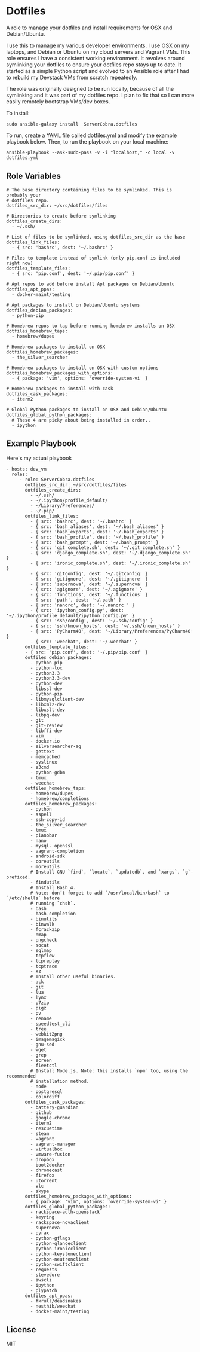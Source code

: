 Dotfiles
=========

A role to manage your dotfiles and install requirements for OSX and Debian/Ubuntu.

I use this to manage my various developer environments. I use OSX on my laptops, and Debian
or Ubuntu on my cloud servers and Vagrant VMs. This role ensures I have a consistent working
environment. It revolves around symlinking your dotfiles to ensure your dotfiles repo stays
up to date. It started as a simple Python script and evolved to an Ansible role after I had
to rebuild my Devstack VMs from scratch repeatedly.

The role was originally designed to be run locally, because of all the symlinking and it was part
of my dotfiles repo. I plan to fix that so I can more easily remotely bootstrap VMs/dev boxes.

To install:  
    
    sudo ansible-galaxy install  ServerCobra.dotfiles
    
To run, create a YAML file called dotfiles.yml and modify the example playbook
below. Then, to run the playbook on your local machine:

    ansible-playbook --ask-sudo-pass -v -i "localhost," -c local -v dotfiles.yml


Role Variables
--------------
    
    # The base directory containing files to be symlinked. This is probably your 
    # dotfiles repo.
    dotfiles_src_dir: ~/src/dotfiles/files
    
    # Directories to create before symlinking
    dotfiles_create_dirs:
      - ~/.ssh/

    # List of files to be symlinked, using dotfiles_src_dir as the base
    dotfiles_link_files:
      - { src: 'bashrc', dest: '~/.bashrc' }
    
    # Files to template instead of symlink (only pip.conf is included right now)
    dotfiles_template_files:
      - { src: 'pip.conf', dest: '~/.pip/pip.conf' }
    
    # Apt repos to add before install Apt packages on Debian/Ubuntu
    dotfiles_apt_ppas:
      - docker-maint/testing
    
    # Apt packages to install on Debian/Ubuntu systems
    dotfiles_debian_packages:
      - python-pip
    
    # Homebrew repos to tap before running homebrew installs on OSX
    dotfiles_homebrew_taps:
      - homebrew/dupes
    
    # Homebrew packages to install on OSX
    dotfiles_homebrew_packages:
      - the_silver_searcher
    
    # Homebrew packages to install on OSX with custom options
    dotfiles_homebrew_packages_with_options:
      - { package: 'vim', options: 'override-system-vi' }
    
    # Homebrew packages to install with cask
    dotfiles_cask_packages:
      - iterm2
    
    # Global Python packages to install on OSX and Debian/Ubuntu
    dotfiles_global_python_packages:
      # These 4 are picky about being installed in order..
      - ipython

Example Playbook
----------------

Here's my actual playbook

    - hosts: dev_vm
      roles:
         - role: ServerCobra.dotfiles
           dotfiles_src_dir: ~/src/dotfiles/files
           dotfiles_create_dirs:
             - ~/.ssh/
             - ~/.ipython/profile_default/
             - ~/Library/Preferences/
             - ~/.pip/
           dotfiles_link_files:
             - { src: 'bashrc', dest: '~/.bashrc' }
             - { src: 'bash_aliases', dest: '~/.bash_aliases' }
             - { src: 'bash_exports', dest: '~/.bash_exports' }
             - { src: 'bash_profile', dest: '~/.bash_profile' }
             - { src: 'bash_prompt', dest: '~/.bash_prompt' }
             - { src: 'git_complete.sh', dest: '~/.git_complete.sh' }
             - { src: 'django_complete.sh', dest: '~/.django_complete.sh' }
             - { src: 'ironic_complete.sh', dest: '~/.ironic_complete.sh' }
             - { src: 'gitconfig', dest: '~/.gitconfig' }
             - { src: 'gitignore', dest: '~/.gitignore' }
             - { src: 'supernova', dest: '~/.supernova' }
             - { src: 'agignore', dest: '~/.agignore' }
             - { src: 'functions', dest: '~/.functions' }
             - { src: 'path', dest: '~/.path' }
             - { src: 'nanorc', dest: '~/.nanorc ' }
             - { src: 'ipython_config.py', dest: '~/.ipython/profile_default/ipython_config.py' }
             - { src: 'ssh/config', dest: '~/.ssh/config' }
             - { src: 'ssh/known_hosts', dest: '~/.ssh/known_hosts' }
             - { src: 'PyCharm40', dest: '~/Library/Preferences/PyCharm40' }
             - { src: 'weechat', dest: '~/.weechat' }
           dotfiles_template_files:
           - { src: 'pip.conf', dest: '~/.pip/pip.conf' }
           dotfiles_debian_packages:
             - python-pip
             - python-tox
             - python3.3
             - python3.3-dev
             - python-dev
             - libssl-dev
             - python-pip
             - libmysqlclient-dev
             - libxml2-dev
             - libxslt-dev
             - libpq-dev
             - git
             - git-review
             - libffi-dev
             - vim
             - docker.io
             - silversearcher-ag
             - gettext
             - memcached
             - syslinux
             - s3cmd
             - python-gdbm
             - tmux
             - weechat
           dotfiles_homebrew_taps:
             - homebrew/dupes
             - homebrew/completions
           dotfiles_homebrew_packages:
             - python
             - aspell
             - ssh-copy-id
             - the_silver_searcher
             - tmux
             - pianobar
             - nano
             - mysql- openssl
             - vagrant-completion
             - android-sdk
             - coreutils
             - moreutils
             # Install GNU `find`, `locate`, `updatedb`, and `xargs`, `g`-prefixed.
             - findutils
             # Install Bash 4.
             # Note: don’t forget to add `/usr/local/bin/bash` to `/etc/shells` before
             # running `chsh`.
             - bash
             - bash-completion
             - binutils
             - binwalk
             - fcrackzip
             - nmap
             - pngcheck
             - socat
             - sqlmap
             - tcpflow
             - tcpreplay
             - tcptrace
             - xz
             # Install other useful binaries.
             - ack
             - git
             - lua
             - lynx
             - p7zip
             - pigz
             - pv
             - rename
             - speedtest_cli
             - tree
             - webkit2png
             - imagemagick
             - gnu-sed
             - wget
             - grep
             - screen
             - fleetctl
             # Install Node.js. Note: this installs `npm` too, using the recommended
             # installation method.
             - node
             - postgresql
             - colordiff
           dotfiles_cask_packages:
             - battery-guardian
             - github
             - google-chrome
             - iterm2
             - rescuetime
             - steam
             - vagrant
             - vagrant-manager
             - virtualbox
             - vmware-fusion
             - dropbox
             - boot2docker
             - chromecast
             - firefox
             - utorrent
             - vlc
             - skype
           dotfiles_homebrew_packages_with_options:
             - { package: 'vim', options: 'override-system-vi' }
           dotfiles_global_python_packages:
             - rackspace-auth-openstack
             - keyring
             - rackspace-novaclient
             - supernova
             - pyrax
             - python-gflags
             - python-glanceclient
             - python-ironicclient
             - python-keystoneclient
             - python-neutronclient
             - python-swiftclient
             - requests
             - stevedore
             - awscli
             - ipython
             - plypatch
           dotfiles_apt_ppas:
             - fkrull/deadsnakes
             - nesthib/weechat
             - docker-maint/testing


License
-------

MIT

